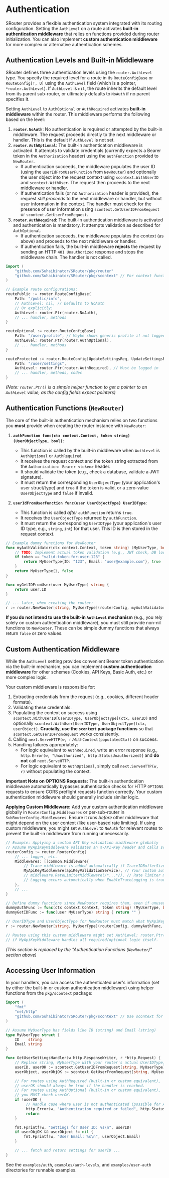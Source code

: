 # Authentication

SRouter provides a flexible authentication system integrated with its routing configuration. Setting the `AuthLevel` on a route activates **built-in authentication middleware** that relies on functions provided during router initialization. You can also implement **custom authentication middleware** for more complex or alternative authentication schemes.

## Authentication Levels and Built-in Middleware

SRouter defines three authentication levels using the `router.AuthLevel` type. You specify the required level for a route in its `RouteConfigBase` or `RouteConfig[T, U]` using the `AuthLevel` field (which is a pointer, `*router.AuthLevel`). If `AuthLevel` is `nil`, the route inherits the default level from its parent sub-router, or ultimately defaults to `NoAuth` if no parent specifies it.

Setting `AuthLevel` to `AuthOptional` or `AuthRequired` activates **built-in middleware** within the router. This middleware performs the following based on the level:

1.  **`router.NoAuth`**: No authentication is required or attempted by the built-in middleware. The request proceeds directly to the next middleware or handler. This is the default if `AuthLevel` is not set.
2.  **`router.AuthOptional`**: The built-in authentication middleware is activated. It attempts to validate credentials (currently expects a Bearer token in the `Authorization` header) using the `authFunction` provided to `NewRouter`.
    *   If authentication succeeds, the middleware populates the user ID (using the `userIdFromUserFunction` from `NewRouter`) and optionally the user object into the request context using `scontext.WithUserID` and `scontext.WithUser`. The request then proceeds to the next middleware or handler.
    *   If authentication fails (or no `Authorization` header is provided), the request *still proceeds* to the next middleware or handler, but without user information in the context. The handler must check for the presence of user information using `scontext.GetUserIDFromRequest` or `scontext.GetUserFromRequest`.
3.  **`router.AuthRequired`**: The built-in authentication middleware is activated and authentication is mandatory. It attempts validation as described for `AuthOptional`.
    *   If authentication succeeds, the middleware populates the context (as above) and proceeds to the next middleware or handler.
    *   If authentication fails, the built-in middleware **rejects** the request by sending an HTTP `401 Unauthorized` response and stops the middleware chain. The handler is not called.

```go
import (
	"github.com/Suhaibinator/SRouter/pkg/router"
	"github.com/Suhaibinator/SRouter/pkg/scontext" // For context functions
)

// Example route configurations:
routePublic := router.RouteConfigBase{
    Path: "/public/info",
    // AuthLevel: nil, // Defaults to NoAuth
    // Or explicitly:
    AuthLevel: router.Ptr(router.NoAuth),
    // ... handler, methods
}

routeOptional := router.RouteConfigBase{
    Path: "/user/profile", // Maybe shows generic profile if not logged in, specific if logged in
    AuthLevel: router.Ptr(router.AuthOptional),
    // ... handler, methods
}

routeProtected := router.RouteConfig[UpdateSettingsReq, UpdateSettingsResp]{
    Path: "/user/settings",
    AuthLevel: router.Ptr(router.AuthRequired), // Must be logged in
    // ... handler, methods, codec
}
```
*(Note: `router.Ptr()` is a simple helper function to get a pointer to an `AuthLevel` value, as the config fields expect pointers)*

## Authentication Functions (`NewRouter`)

The core of the built-in authentication mechanism relies on two functions you **must** provide when creating the router instance with `NewRouter`:

1.  **`authFunction func(ctx context.Context, token string) (UserObjectType, bool)`**:
    *   This function is called by the built-in middleware when `AuthLevel` is `AuthOptional` or `AuthRequired`.
    *   It receives the request context and the token string extracted from the `Authorization: Bearer <token>` header.
    *   It should validate the token (e.g., check a database, validate a JWT signature).
    *   It must return the corresponding `UserObjectType` (your application's user struct/type) and `true` if the token is valid, or a zero-value `UserObjectType` and `false` if invalid.

2.  **`userIdFromUserFunction func(user UserObjectType) UserIDType`**:
    *   This function is called *after* `authFunction` returns `true`.
    *   It receives the `UserObjectType` returned by `authFunction`.
    *   It must return the corresponding `UserIDType` (your application's user ID type, e.g., `string`, `int`) for that user. This ID is then stored in the request context.

```go
// Example dummy functions for NewRouter
func myAuthValidator(ctx context.Context, token string) (MyUserType, bool) {
    // TODO: Implement actual token validation (e.g., JWT check, DB lookup)
    if token == "valid-token-for-user-123" {
        return MyUserType{ID: "123", Email: "user@example.com"}, true
    }
    return MyUserType{}, false
}

func myGetIDFromUser(user MyUserType) string {
    return user.ID
}

// ... later, when creating the router:
r := router.NewRouter[string, MyUserType](routerConfig, myAuthValidator, myGetIDFromUser)
```

**If you do not intend to use the built-in `AuthLevel` mechanism** (e.g., you rely solely on custom authentication middleware), you must still provide non-nil functions to `NewRouter`. These can be simple dummy functions that always return `false` or zero values.

## Custom Authentication Middleware

While the `AuthLevel` setting provides convenient Bearer token authentication via the built-in mechanism, you can implement **custom authentication middleware** for other schemes (Cookies, API Keys, Basic Auth, etc.) or more complex logic.

Your custom middleware is responsible for:

1.  Extracting credentials from the request (e.g., cookies, different header formats).
2.  Validating these credentials.
3.  Populating the context on success using `scontext.WithUserID[UserIDType, UserObjectType](ctx, userID)` and optionally `scontext.WithUser[UserIDType, UserObjectType](ctx, userObject)`. **Crucially, use the `scontext` package functions** so that `scontext.GetUserIDFromRequest` works consistently.
4.  Calling `next.ServeHTTP(w, r.WithContext(populatedCtx))` on success.
5.  Handling failures appropriately:
    *   For logic equivalent to `AuthRequired`, write an error response (e.g., `http.Error(w, "Unauthorized", http.StatusUnauthorized)`) and **do not** call `next.ServeHTTP`.
    *   For logic equivalent to `AuthOptional`, simply call `next.ServeHTTP(w, r)` without populating the context.

**Important Note on OPTIONS Requests:** The built-in authentication middleware automatically bypasses authentication checks for HTTP `OPTIONS` requests to ensure CORS preflight requests function correctly. Your custom authentication middleware should generally include similar logic.

**Applying Custom Middleware:** Add your custom authentication middleware globally in `RouterConfig.Middlewares` or per-sub-router in `SubRouterConfig.Middlewares`. Ensure it runs *before* other middleware that might depend on the user context (like user-based rate limiting). If using custom middleware, you might set `AuthLevel` to `NoAuth` for relevant routes to prevent the built-in middleware from running unnecessarily.

```go
// Example: Applying a custom API Key validation middleware globally
// Assume MyApiKeyMiddleware validates an X-API-Key header and calls scontext.WithUserID/User on success
routerConfig := router.RouterConfig{
    // ... logger, etc.
    Middlewares: []common.Middleware{
        // Trace middleware is added automatically if TraceIDBufferSize > 0
        MyApiKeyMiddleware(apiKeyValidationService), // Your custom auth middleware
        // middleware.RateLimiterMiddleware(/*...*/), // Rate limiter might depend on user ID set by MyApiKeyMiddleware
        // Logging occurs automatically when EnableTraceLogging is true
    },
    // ...
}

// Define dummy functions since NewRouter requires them, even if unused by MyApiKeyMiddleware
dummyAuthFunc := func(ctx context.Context, token string) (MyUserType, bool) { return MyUserType{}, false }
dummyGetIDFunc := func(user MyUserType) string { return "" }

// UserIDType and UserObjectType for NewRouter must match what MyApiKeyMiddleware puts in context
r := router.NewRouter[string, MyUserType](routerConfig, dummyAuthFunc, dummyGetIDFunc)

// Routes using this custom middleware might set AuthLevel: router.Ptr(router.NoAuth)
// if MyApiKeyMiddleware handles all required/optional logic itself.
```

*(This section is replaced by the "Authentication Functions (`NewRouter`)" section above)*

## Accessing User Information

In your handlers, you can access the authenticated user's information (set by either the built-in or custom authentication middleware) using helper functions from the `pkg/scontext` package:

```go
import (
	"fmt"
	"net/http"
	"github.com/Suhaibinator/SRouter/pkg/scontext" // Use scontext for accessing user info
)

// Assume MyUserType has fields like ID (string) and Email (string)
type MyUserType struct {
	ID    string
	Email string
}

func GetUserSettingsHandler(w http.ResponseWriter, r *http.Request) {
    // Replace string, MyUserType with your router's actual UserIDType, UserObjectType
    userID, userOK := scontext.GetUserIDFromRequest[string, MyUserType](r)
    userObject, userObjOK := scontext.GetUserFromRequest[string, MyUserType](r) // Returns *MyUserType

    // For routes using AuthRequired (built-in or custom equivalent),
    // userOK should always be true if the handler is reached.
    // For routes using AuthOptional (built-in or custom equivalent),
    // you MUST check userOK.
    if !userOK {
         // Handle case where user is not authenticated (possible for AuthOptional)
         http.Error(w, "Authentication required or failed", http.StatusUnauthorized)
         return
    }

    fmt.Fprintf(w, "Settings for User ID: %s\n", userID)
    if userObjOK && userObject != nil {
        fmt.Fprintf(w, "User Email: %s\n", userObject.Email)
    }

    // ... fetch and return settings for userID ...
}
```

See the `examples/auth`, `examples/auth-levels`, and `examples/user-auth` directories for runnable examples.
